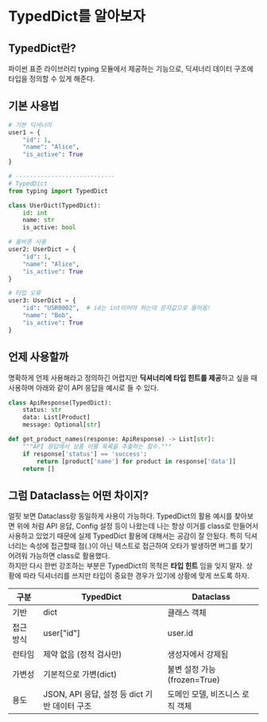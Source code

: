 # TypedDict를 알아보자

## TypedDict란?

파이썬 표준 라이브러리 typing 모듈에서 제공하는 기능으로, 딕셔너리 데이터 구조에 타입을 정의할 수 있게 해준다.

## 기본 사용법

```python
# 기본 딕셔너리
user1 = {
    "id": 1,
    "name": "Alice",
    "is_active": True
}

# ----------------------------
# TypedDict
from typing import TypedDict

class UserDict(TypedDict):
    id: int
    name: str
    is_active: bool

# 올바른 사용
user2: UserDict = {
    "id": 1,
    "name": "Alice",
    "is_active": True
}

# 타입 오류
user3: UserDict = {
    "id": "USR0002",  # id는 int이어야 하는데 문자값으로 들어옴!
    "name": "Bob",
    "is_active": True
}
```

## 언제 사용할까

명확하게 언제 사용해라고 정의하긴 어렵지만 **딕셔너리에 타입 힌트를 제공**하고 싶을 때 사용하며 아래와 같이 API 응답을 예시로 들 수 있다.

```python
class ApiResponse(TypedDict):
    status: str
    data: List[Product]
    message: Optional[str]

def get_product_names(response: ApiResponse) -> List[str]:
    """API 응답에서 상품 이름 목록을 추출하는 함수."""
    if response['status'] == 'success':
        return [product['name'] for product in response['data']]
    return []
```

## 그럼 Dataclass는 어떤 차이지?

얼핏 보면 Dataclass랑 동일하게 사용이 가능하다. TypedDict의 활용 예시를 찾아보면 위에 처럼 API 응답, Config 설정 등이 나왔는데 나는 항상 이거를 class로 만들어서 사용하고 있었기 때문에 실제 TypedDict 활용에 대해서는 공감이 잘 안됬다. 특히 딕셔너리는 속성에 접근할때 점(.)이 아닌 텍스트로 접근하여 오타가 발생하면 버그를 찾기 어려워 가능하면 class로 활용했다.  
하지만 다시 한번 강조하는 부분은 TypedDict의 목적은 **타입 힌트** 임을 잊지 말자. 상황에 따라 딕셔너리를 쓰지만 타입이 중요한 경우가 있기에 상황에 맞게 쓰도록 하자.

|구분|TypedDict|Dataclass|
|---|---|---|
|기반|dict|클래스 객체|
|접근 방식|user["id"]|user.id|
|런타임|제약 없음 (정적 검사만)|생성자에서 강제됨|
|가변성|기본적으로 가변(dict)|불변 설정 가능 (frozen=True)|
|용도|JSON, API 응답, 설정 등 dict 기반 데이터 구조|도메인 모델, 비즈니스 로직 객체|
